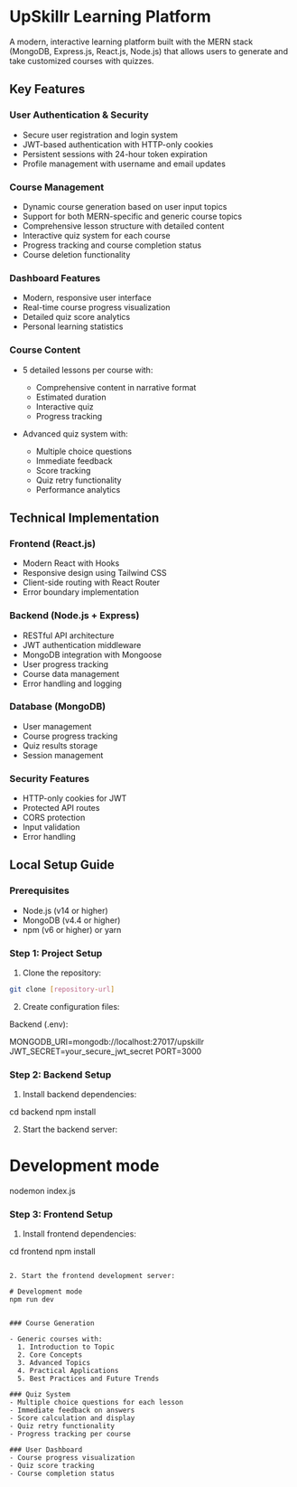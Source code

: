 # UpSkillr Learning Platform

A modern, interactive learning platform built with the MERN stack (MongoDB, Express.js, React.js, Node.js) that allows users to generate and take customized courses with quizzes.

## Key Features

### User Authentication & Security
- Secure user registration and login system
- JWT-based authentication with HTTP-only cookies
- Persistent sessions with 24-hour token expiration
- Profile management with username and email updates


### Course Management
- Dynamic course generation based on user input topics
- Support for both MERN-specific and generic course topics
- Comprehensive lesson structure with detailed content
- Interactive quiz system for each course
- Progress tracking and course completion status
- Course deletion functionality

### Dashboard Features
- Modern, responsive user interface
- Real-time course progress visualization
- Detailed quiz score analytics
- Personal learning statistics

### Course Content
- 5 detailed lessons per course with:
  - Comprehensive content in narrative format
  - Estimated duration
  - Interactive quiz
  - Progress tracking

- Advanced quiz system with:
  - Multiple choice questions
  - Immediate feedback
  - Score tracking
  - Quiz retry functionality
  - Performance analytics

## Technical Implementation

### Frontend (React.js)
- Modern React with Hooks
- Responsive design using Tailwind CSS
- Client-side routing with React Router
- Error boundary implementation

### Backend (Node.js + Express)
- RESTful API architecture
- JWT authentication middleware
- MongoDB integration with Mongoose
- User progress tracking
- Course data management
- Error handling and logging


### Database (MongoDB)
- User management
- Course progress tracking
- Quiz results storage
- Session management

### Security Features
- HTTP-only cookies for JWT
- Protected API routes
- CORS protection
- Input validation
- Error handling

## Local Setup Guide

### Prerequisites
- Node.js (v14 or higher)
- MongoDB (v4.4 or higher)
- npm (v6 or higher) or yarn

### Step 1: Project Setup

1. Clone the repository:
```bash
git clone [repository-url]

```

2. Create configuration files:

Backend (.env):

MONGODB_URI=mongodb://localhost:27017/upskillr
JWT_SECRET=your_secure_jwt_secret
PORT=3000

### Step 2: Backend Setup

1. Install backend dependencies:

cd backend
npm install


2. Start the backend server:

# Development mode
nodemon index.js


### Step 3: Frontend Setup

1. Install frontend dependencies:

cd frontend
npm install
```

2. Start the frontend development server:

# Development mode
npm run dev


### Course Generation

- Generic courses with:
  1. Introduction to Topic
  2. Core Concepts
  3. Advanced Topics
  4. Practical Applications
  5. Best Practices and Future Trends

### Quiz System
- Multiple choice questions for each lesson
- Immediate feedback on answers
- Score calculation and display
- Quiz retry functionality
- Progress tracking per course

### User Dashboard
- Course progress visualization
- Quiz score tracking
- Course completion status


